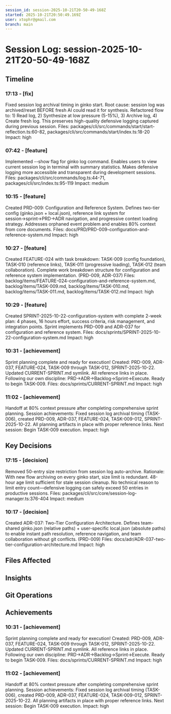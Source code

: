 ```yaml
---
session_id: session-2025-10-21T20-50-49-168Z
started: 2025-10-21T20:50:49.169Z
user: xtophr@gmail.com
branch: main
---
```


# Session Log: session-2025-10-21T20-50-49-168Z

## Timeline
<!-- Chronological log of all session events -->

### 17:13 - [fix]
Fixed session log archival timing in ginko start. Root cause: session log was archived/reset BEFORE fresh AI could read it for synthesis. Refactored flow to: 1) Read log, 2) Synthesize at low pressure (5-15%), 3) Archive log, 4) Create fresh log. This preserves high-quality defensive logging captured during previous session.
Files: packages/cli/src/commands/start/start-reflection.ts:60-82, packages/cli/src/commands/start/index.ts:18-20
Impact: high


### 07:42 - [feature]
Implemented --show flag for ginko log command. Enables users to view current session log in terminal with summary statistics. Makes defensive logging more accessible and transparent during development sessions.
Files: packages/cli/src/commands/log.ts:44-71, packages/cli/src/index.ts:95-119
Impact: medium


### 10:15 - [feature]
Created PRD-009: Configuration and Reference System. Defines two-tier config (ginko.json + local.json), reference link system for session→sprint→PRD→ADR navigation, and progressive context loading strategy. Addresses orphaned event problem and enables 80% context from core documents.
Files: docs/PRD/PRD-009-configuration-and-reference-system.md
Impact: high


### 10:27 - [feature]
Created FEATURE-024 with task breakdown: TASK-009 (config foundation), TASK-010 (reference links), TASK-011 (progressive loading), TASK-012 (team collaboration). Complete work breakdown structure for configuration and reference system implementation. (PRD-009, ADR-037)
Files: backlog/items/FEATURE-024-configuration-and-reference-system.md, backlog/items/TASK-009.md, backlog/items/TASK-010.md, backlog/items/TASK-011.md, backlog/items/TASK-012.md
Impact: high


### 10:29 - [feature]
Created SPRINT-2025-10-22-configuration-system with complete 2-week plan: 4 phases, 16 hours effort, success criteria, risk management, and integration points. Sprint implements PRD-009 and ADR-037 for configuration and reference system.
Files: docs/sprints/SPRINT-2025-10-22-configuration-system.md
Impact: high


### 10:31 - [achievement]
Sprint planning complete and ready for execution! Created: PRD-009, ADR-037, FEATURE-024, TASK-009 through TASK-012, SPRINT-2025-10-22. Updated CURRENT-SPRINT.md symlink. All reference links in place. Following our own discipline: PRD→ADR→Backlog→Sprint→Execute. Ready to begin TASK-009.
Files: docs/sprints/CURRENT-SPRINT.md
Impact: high


### 11:02 - [achievement]
Handoff at 80% context pressure after completing comprehensive sprint planning. Session achievements: Fixed session log archival timing (TASK-006), created PRD-009, ADR-037, FEATURE-024, TASK-009-012, SPRINT-2025-10-22. All planning artifacts in place with proper reference links. Next session: Begin TASK-009 execution.
Impact: high


## Key Decisions
<!-- Important decisions made during session -->

### 17:15 - [decision]
Removed 50-entry size restriction from session log auto-archive. Rationale: With new flow archiving on every ginko start, size limit is redundant. 48-hour age limit sufficient for stale session cleanup. No technical reason to limit entry count—defensive logging can safely exceed 50 entries in productive sessions.
Files: packages/cli/src/core/session-log-manager.ts:376-404
Impact: medium


### 10:17 - [decision]
Created ADR-037: Two-Tier Configuration Architecture. Defines team-shared ginko.json (relative paths) + user-specific local.json (absolute paths) to enable instant path resolution, reference navigation, and team collaboration without git conflicts. (PRD-009)
Files: docs/adr/ADR-037-two-tier-configuration-architecture.md
Impact: high


## Files Affected
<!-- Files modified during session -->

## Insights
<!-- Patterns, gotchas, learnings discovered -->

## Git Operations
<!-- Commits, merges, branch changes -->

## Achievements
<!-- Features completed, tests passing -->

### 10:31 - [achievement]
Sprint planning complete and ready for execution! Created: PRD-009, ADR-037, FEATURE-024, TASK-009 through TASK-012, SPRINT-2025-10-22. Updated CURRENT-SPRINT.md symlink. All reference links in place. Following our own discipline: PRD→ADR→Backlog→Sprint→Execute. Ready to begin TASK-009.
Files: docs/sprints/CURRENT-SPRINT.md
Impact: high

### 11:02 - [achievement]
Handoff at 80% context pressure after completing comprehensive sprint planning. Session achievements: Fixed session log archival timing (TASK-006), created PRD-009, ADR-037, FEATURE-024, TASK-009-012, SPRINT-2025-10-22. All planning artifacts in place with proper reference links. Next session: Begin TASK-009 execution.
Impact: high
